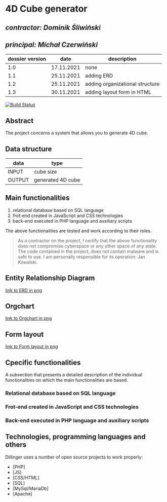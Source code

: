 # 4D Cube generator

## _contractor: Dominik Śliwiński_
## _principal: Michał Czerwiński_


| dossier version | date | description |
| ------ | ------ | ------ |
| 1.0 | 17.11.2021 | none |
| 1.1 | 25.11.2021 | adding ERD |
| 1.2 | 25.11.2021 | adding organizational structure |
| 1.3 | 30.11.2021 | adding layout form in HTML |
  

[![Build Status](https://travis-ci.org/joemccann/dillinger.svg?branch=master)](https://travis-ci.org/joemccann/dillinger)

## Abstract 
The project concerns a system that allows you to generate 4D cube.

## Data structure

| data | type |
| ------ | ------ |
| INPUT | cube size |
| OUTPUT | generated 4D cube |

## Main functionalities

1. relational database based on SQL language
1. frot-end created in JavaScript and CSS technologies
1. back-end executed in PHP language and auxiliary scripts

The above functionalities are tested and work according to their roles.

> As a contractor on the project, I certify that the above functionality 
> does not compromise cyberspace or any other space of any state. 
> The code contained in the project, does not contain malware and is safe to use. 
> I am personally responsible for its operation: Jan Kowalski.

## Entity Relationship Diagram

[link to ERD in png][erd]

## Orgchart

[link to Orgchart in png][org]

## Form layout

[link to Form layout in png][lay]

## Cpecific functionalities

A subsection that presents a detailed description of the individual functionalities on which the main functionalities are based.

### Relational database based on SQL language

### Frot-end created in JavaScript and CSS technologies

### Back-end executed in PHP language and auxiliary scripts

## Technologies, programming languages and others

Dillinger uses a number of open source projects to work properly:

- [PHP]
- [JS]
- [CSS/HTML]
- [SQL]
- [MySql/MariaDb]
- [Apache] 

 [erd]: <https://github.com/Michal3456/3ai4/blob/main/18/sprites/project_diagram.png>
  [org]: <https://github.com/Michal3456/3ai4/blob/main/18/sprites/orgchart.png>
   [lay]: <https://github.com/Michal3456/3ai4/blob/main/18/sprites/layout.png>
